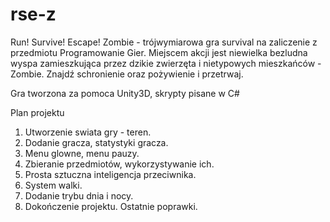 # rse-z
Run! Survive! Escape! Zombie - trójwymiarowa gra survival na zaliczenie z przedmiotu Programowanie Gier. Miejscem akcji jest niewielka bezludna wyspa zamieszkująca przez dzikie zwierzęta i nietypowych mieszkańców - Zombie. Znajdź schronienie oraz pożywienie i przetrwaj. 

Gra tworzona za pomoca Unity3D, skrypty pisane w C#


Plan projektu

1. Utworzenie swiata gry - teren.
2. Dodanie gracza, statystyki gracza.
3. Menu glowne, menu pauzy.
4. Zbieranie przedmiotów, wykorzystywanie ich.
6. Prosta sztuczna inteligencja przeciwnika.
7. System walki.
8. Dodanie trybu dnia i nocy.
9. Dokończenie projektu. Ostatnie poprawki.
